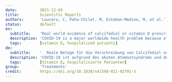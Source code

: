 ```yaml
---
date:          2021-12-03
title:         Scientific Reports
authors:       'Loucera, C, Peña-Chilet, M, Esteban-Medina, M, et al.'
status:        default
en:
  subtitle:    'Real world evidence of calcifediol or vitamin D prescription and mortality rate of COVID-19 in a retrospective cohort of hospitalized Andalusian patients'
  description: 'COVID-19 is a major worldwide health problem because of acute respiratory distress syndrome, and mortality. Several lines of evidence have suggested a relationship between the vitamin D endocrine system and severity of COVID-19. We present a survival study on a retrospective cohort of 15,968 patients, comprising all COVID-19 patients hospitalized in Andalusia between January and November 2020. Based on a central registry of electronic health records (the Andalusian Population Health Database, BPS), prescription of vitamin D or its metabolites within 15–30 days before hospitalization were recorded. The effect of prescription of vitamin D (metabolites) for other indication previous to the hospitalization was studied with respect to patient survival. Kaplan–Meier survival curves and hazard ratios support an association between prescription of these metabolites and patient survival. Such association was stronger for calcifediol than for cholecalciferol, when prescribed 15 days prior hospitalization. Although the relation is maintained, there is a general decrease of this effect when a longer period of 30 days prior hospitalization is considered, suggesting that association was stronger when the prescription was closer to the hospitalization.'
  tags:        [vitamin D, hospitalized patients]
de:
  subtitle:    '  Reale Belege für die Verschreibung von Calcifediol oder Vitamin D und die Sterblichkeitsrate von COVID-19 in einer retrospektiven Kohorte von Krankenhauspatienten aus Andalusien'
  description: 'COVID-19 ist aufgrund des akuten Atemnotsyndroms und der hohen Sterblichkeitsrate weltweit ein großes Gesundheitsproblem. Es gibt mehrere Hinweise auf einen Zusammenhang zwischen dem endokrinen Vitamin-D-System und dem Schweregrad von COVID-19. Wir stellen eine Überlebensstudie an einer retrospektiven Kohorte von 15.968 Patienten vor, die alle COVID-19-Patienten umfasst, die zwischen Januar und November 2020 in Andalusien hospitalisiert wurden. Auf der Grundlage eines zentralen Registers elektronischer Gesundheitsdaten (der Andalusischen Datenbank für Bevölkerungsgesundheit, BPS) wurde die Verschreibung von Vitamin D oder dessen Metaboliten innerhalb von 15-30 Tagen vor der Krankenhauseinweisung erfasst. Die Auswirkungen der Verschreibung von Vitamin D (Metaboliten) aus anderen Gründen vor dem Krankenhausaufenthalt wurden im Hinblick auf das Überleben der Patienten untersucht. Kaplan-Meier-Überlebenskurven und Hazard Ratios belegen einen Zusammenhang zwischen der Verschreibung dieser Metaboliten und dem Überleben der Patienten. Dieser Zusammenhang war für Calcifediol stärker als für Cholecalciferol, wenn es 15 Tage vor dem Krankenhausaufenthalt verschrieben wurde. Obwohl der Zusammenhang aufrechterhalten wird, nimmt dieser Effekt generell ab, wenn ein längerer Zeitraum von 30 Tagen vor dem Krankenhausaufenthalt betrachtet wird, was darauf hindeutet, dass der Zusammenhang stärker war, wenn die Verschreibung näher am Krankenhausaufenthalt lag.' 
  tags:        [Vitamin D, hospitalisierte Patienten]
group:         'Treatments'
credit:        https://doi.org/10.1038/s41598-021-02701-5
---
```

